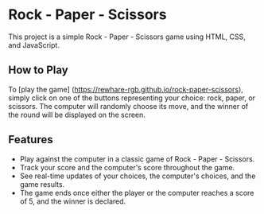 # Rock - Paper - Scissors

This project is a simple Rock - Paper - Scissors game using HTML, CSS, and JavaScript.

## How to Play

To [play the game] (https://rewhare-rgb.github.io/rock-paper-scissors), simply click on one of the buttons representing your choice: rock, paper, or scissors. The computer will randomly choose its move, and the winner of the round will be displayed on the screen.

## Features

- Play against the computer in a classic game of Rock - Paper - Scissors.
- Track your score and the computer's score throughout the game.
- See real-time updates of your choices, the computer's choices, and the game results.
- The game ends once either the player or the computer reaches a score of 5, and the winner is declared.


